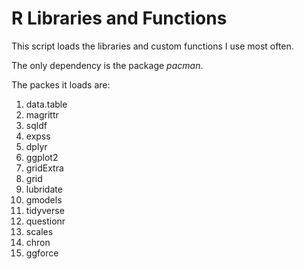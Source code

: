 # R Libraries and Functions
This script loads the libraries and custom functions I use most often.

The only dependency is the package _pacman_.

The packes it loads are:

1. data.table
1. magrittr
1. sqldf
1. expss
1. dplyr
1. ggplot2
1. gridExtra
1. grid
1. lubridate
1. gmodels
1. tidyverse
1. questionr
1. scales
1. chron
1. ggforce
